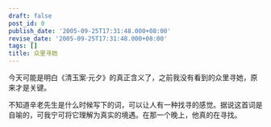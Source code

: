 ```yaml
---
draft: false
post_id: 0
publish_date: '2005-09-25T17:31:48.000+08:00'
revise_date: '2005-09-25T17:31:48.000+08:00'
tags: []
title: 众里寻她
---
```


今天可能是明白《清玉案·元夕》的真正含义了，之前我没有看到的众里寻她，原来才是关键。

不知道辛老先生是什么时候写下的词，可以让人有一种找寻的感觉。据说这首词是自喻的，可我宁可将它理解为真实的境遇。在那一个晚上，他真的在寻找。
